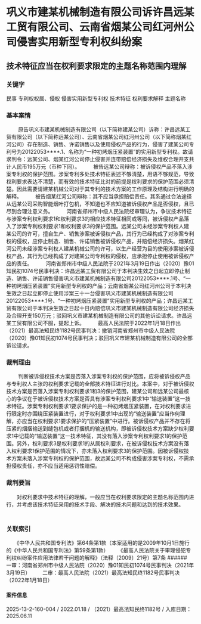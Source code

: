 # 巩义市建某机械制造有限公司诉许昌远某工贸有限公司、云南省烟某公司红河州公司侵害实用新型专利权纠纷案
## 技术特征应当在权利要求限定的主题名称范围内理解
### 关键字
民事 专利权权属、侵权 侵害实用新型专利权 技术特征 权利要求解释 主题名称
### 基本案情
　　    原告巩义市建某机械制造有限公司（以下简称建某公司）诉称：许昌远某工贸有限公司（以下简称远某公司）、云南省烟某公司红河州公司（以下简称烟某红河公司）存在制造、销售、许诺销售以及使用侵权产品的行为，侵害了建某公司专利号为20122053****.1、名称为“一种初烤烟压紧装置”的实用新型专利权。故请求判令：远某公司、烟某红河公司停止侵害并连带赔偿经济损失及维权合理开支共计人民币195万元（币种下同）。
　　    被告远某公司辩称：被诉侵权产品不落入涉案专利权的保护范围。涉案专利多处技术特征表述不够清楚，用语不够规范，导致权利要求表达不清楚，而有效的技术特征比对的前提是权利要求的保护范围必须清楚。因此需要请建某机械公司对于其专利的技术方案的工作原理及结构进行明确的解释。
　　    被告烟某红河公司辩称：其不应当承担赔偿责任。其系通过合法途径从远某公司采购智能烟叶打包机，不知道也不应知道被诉侵权产品是否侵权，且已尽到合理注意义务。
　　   河南省郑州市中级人民法院经审理认为，争议技术特征与涉案专利权利要求1和权利要求3的相应技术特征相同或等同，被诉侵权产品落入了涉案专利权利要求1和权利要求3的保护范围。远某公司未经涉案专利权人建某公司的许可，擅自生产、销售涉案被诉侵权产品，其行为已经构成了对涉案专利权的侵权，应停止制造、销售、许诺销售被诉侵权产品，并赔偿经济损失。烟某红河公司未经涉案专利权人建某机械公司的许可，以生产经营为目的使用涉案被诉侵权产品，其行为已经构成了对建某公司专利权的侵权，应承担停止使用被诉侵权产品的责任。
　　    河南省郑州市中级人民法院于2021年3月19日作出（2020）豫01知民初1074号民事判决：许昌远某工贸有限公司于本判决生效之日起立即停止制造、销售、许诺销售侵害巩义市建某机械制造有限公司20122053****.1号、“一种初烤烟压紧装置”实用新型专利权的产品；云南省烟某公司红河州公司于本判决生效之日起立即停止使用涉案三十一台侵害巩义市建某机械制造有限公司20122053****.1号、“一种初烤烟压紧装置”实用新型专利权的产品；许昌远某工贸有限公司于本判决生效之日起十日内赔偿巩义市建某机械制造有限公司经济损失及合理开支150万元；驳回巩义市建某机械制造有限公司的其他诉讼请求。许昌远某工贸有限公司不服，提起上诉。
　　    最高人民法院于2022年1月18日作出（2021）最高法知民终1182号民事判决：撤销河南省郑州市中级人民法院（2020）豫01知民初1074号民事判决；驳回巩义市建某机械制造有限公司的全部诉讼请求。
### 裁判理由
　　       判断被诉侵权技术方案是否落入涉案专利权的保护范围，应将被诉侵权产品与专利权人主张的权利要求记载的全部技术特征进行对比。本案中，对于被诉侵权技术方案是否落入涉案专利权利要求1和3的保护范围，建某公司和远某公司最核心的争议在于被诉侵权技术方案是否具有涉案专利权利要求1中“输送装置”这一技术特征。涉案专利权利要求1要求保护的是一种初烤烟压紧装置，在对权利要求进行限定时亦围绕压紧装置进行，对于权利要求1中出现的“输送装置”应当作何理解，亦应当在权利要求1要求保护的“压紧装置”中进行。被诉侵权产品并不存在将压紧的烟捆输送到缝包机或者打捆机的输送机构，即被诉侵权技术方案缺少权利要求1中记载的“输送装置”这一技术特征，其没有落入涉案专利权利要求1的保护范围。另外，权利要求3是权利要求1的从属权利要求，在被诉侵权技术方案没有落入权利要求1保护范围的情况下，亦未落入权利要求3的保护范围。因被诉侵权技术方案未落入涉案专利权的保护范围，故远某公司不构成侵害涉案专利权，不需承担侵权责任，亦不应当适用惩罚性赔偿。
### 裁判要旨
　　对权利要求中技术特征的理解，一般应当在权利要求限定的主题名称范围内进行，并考虑该技术特征采用的技术手段、解决的技术问题和达到的技术效果。
　　
### 关联索引
　　《中华人民共和国专利法》第64条第1款（本案适用的是2009年10月1日施行的《中华人民共和国专利法》第59条第1款）
　　《最高人民法院关于审理侵犯专利权纠纷案件应用法律若干问题的解释》（法释〔2009〕21号）第7条
######　　一审：河南省郑州市中级人民法院（2020）豫01知民初1074号民事判决（2021年3月19日）
　　二审：最高人民法院（2021）最高法知民终1182号民事判决（2022年1月18日）
　　
#### 案件信息
2025-13-2-160-004 / 2022.01.18 / （2021）最高法知民终1182号 / 入库日期：2025.06.11
